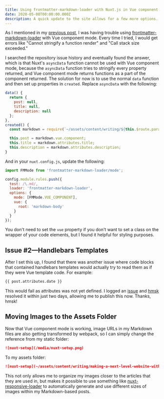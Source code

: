 ```yaml
---
title: Using frontmatter-markdown-loader with Nuxt.js in Vue component mode
date: 2020-05-08T00:00:00.000Z
description: A quick update to the site allows for a few more options.
---
```


As I mentioned in my [previous post](/writing/making-a-next-level-website-with-nuxtjs-vue-markdown-and-netlify-part-2), I was having trouble using [frontmatter-markdown-loader](https://github.com/hmsk/frontmatter-markdown-loader#readme) with Vue component mode. Every time I tried, I would get errors like "Cannot stringify a function render" and "Call stack size exceeded."

I searched the repository issue history and eventually found the answer, which is that Nuxt's `asyncData` function cannot be used with Vue component mode, because the `asyncData` function tries to stringify every property returned, and Vue component mode returns functions as a part of the component returned. The solution for now is to use the normal `data` function and then set up properties in `created`. Replace `asyncData` with the following:

```js
data() {
  return {
    post: null,
    title: null,
    description: null
  };
},
created() {
  const markdown = require(`~/assets/content/writing/${this.$route.params.writing}.md`);

  this.post = markdown.vue.component;
  this.title = markdown.attributes.title;
  this.description = markdown.attributes.description;
}
```

And in your `nuxt.config.js`, update the following:

```js
import FMMode from 'frontmatter-markdown-loader/mode';
```

```js
config.module.rules.push({
  test: /\.md/,
  loader: 'frontmatter-markdown-loader',
  options: {
    mode: [FMMode.VUE_COMPONENT],
    vue: {
      root: 'markdown-body'
    }
  }
});
```

You don't need to set the `vue` property if you don't want to set a class on the wrapper of your code elements, but I found it helpful for styling purposes.

## Issue #2&mdash;Handlebars Templates

After I set this up, I found that there was another issue where code blocks that contained handlebars templates would actually try to read them as if they were Vue template code. For example:

```html
{{ post.attributes.date }}
```

This would fail as attributes was not yet defined. I logged an [issue](https://github.com/hmsk/frontmatter-markdown-loader/issues/154) and [hmsk](https://github.com/hmsk) resolved it within just two days, allowing me to publish this now. Thanks, hmsk!

## Moving Images to the Assets Folder

Now that Vue component mode is working, image URLs in my Markdown files are also getting transformed by webpack, so I can simply change the reference from my static folder:

```md
![nuxt-setup](/media/nuxt-setup.png)
```

To my assets folder:

```md
![nuxt-setup](~/assets/content/writing/making-a-next-level-website-with-nuxtjs-vue-markdown-and-netlify-part-1/nuxt-setup.png)
```

This not only allows me to organize my images closer to the articles that they are used in, but makes it possible to use something like [nuxt-responsive-loader](https://github.com/geeogi/nuxt-responsive-loader#readme) to automatically generate and use different sizes of images within my Markdown-based posts.
